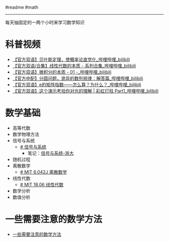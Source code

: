 #readme #math

---

每天抽固定的一两个小时来学习数学知识

# 科普视频

- [【官方双语】贝叶斯定理，使概率论直觉化\_哔哩哔哩\_bilibili](https://www.bilibili.com/video/BV1R7411a76r/?spm_id_from=333.999.0.0&vd_source=ec161869fed250aa616ee2fdd48e6494)
- [【官方双语/合集】线性代数的本质 - 系列合集\_哔哩哔哩\_bilibili](https://www.bilibili.com/video/BV1ys411472E/?spm_id_from=333.999.0.0)
- [【官方双语】微积分的本质 - 01 -\_哔哩哔哩\_bilibili](https://www.bilibili.com/video/BV1cx411m78R/?spm_id_from=333.999.0.0)
- [【官方中配】分圆问题，诡异的数列规律：解答篇\_哔哩哔哩\_bilibili](https://www.bilibili.com/video/BV1tW41177qm/?spm_id_from=333.999.0.0)
- [【官方双语】e的矩阵指数——怎么算？为什么？\_哔哩哔哩\_bilibili](https://www.bilibili.com/video/BV11y4y1b7c5/?spm_id_from=333.999.0.0&vd_source=ec161869fed250aa616ee2fdd48e6494)
- [【官方双语】这个演示考验你对光的理解 | 彩虹灯柱 Part1\_哔哩哔哩\_bilibili](https://www.bilibili.com/video/BV1Fm4y1T7Vp/?spm_id_from=333.999.0.0&vd_source=ec161869fed250aa616ee2fdd48e6494)

# 数学基础

- 高等代数
- 数学物理方法
- 信号与系统
	- [# 信号与系统](https://www.bilibili.com/video/BV1g94y1Q76G/?spm_id_from=333.999.0.0&vd_source=ec161869fed250aa616ee2fdd48e6494)
		- 笔记：[信号与系统-浙大](信号与系统-浙大/信号与系统-浙大.md)
- 随机过程
- 离散数学
	- [# MIT 6.042J 离散数学](https://www.bilibili.com/video/BV1sH4y1q7oz/?spm_id_from=333.999.0.0&vd_source=ec161869fed250aa616ee2fdd48e6494)
- 线性代数
	- [# MIT 18.06 线性代数](https://www.bilibili.com/video/BV1sH4y1q7oz/?spm_id_from=333.999.0.0&vd_source=ec161869fed250aa616ee2fdd48e6494)
- 数学分析
- 数值分析

# 一些需要注意的数学方法

- [一些需要注意的数学方法](libs/一些需要注意的数学方法.md)


